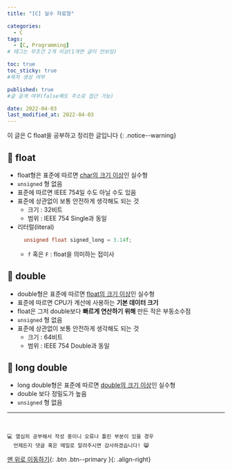 ```yaml
---
title: "[C] 실수 자료형" 

categories:
  - C
tags:
  - [C, Programming]
# 태그는 무조건 2개 이상(1개면 글이 안보임)

toc: true
toc_sticky: true
#목차 생성 여부

published: true
#글 공개 여부(false해도 주소로 접근 가능)

date: 2022-04-03
last_modified_at: 2022-04-03
---
```


이 글은 C float을 공부하고 정리한 글입니다
{: .notice--warning}

## 📌 float

- float형은 표준에 따르면 <u>char의 크기 이상</u>인 실수형
- `unsigned` 형 없음
- 표준에 따르면 IEEE 754일 수도 아닐 수도 있음
- 표준에 상관없이 보통 안전하게 생각해도 되는 것
  - 크기 : 32비트
  - 범위 : IEEE 754 Single과 동일
- 리터럴(literal)
  ```c
    unsigned float signed_long = 3.14f;
  ```
  - `f` 혹은 `F` : float을 의미하는 접미사

## 📌 double

- double형은 표준에 따르면 <u>float의 크기 이상</u>인 실수형
- 표준에 따르면 CPU가 계산에 사용하는 **기본 데이터 크기**
- float은 그저 double보다 **빠르게 연산하기 위해** 만든 작은 부동소수점
- `unsigned` 형 없음
- 표준에 상관없이 보통 안전하게 생각해도 되는 것
  - 크기 : 64비트
  - 범위 : IEEE 754 Double과 동일

## 📌 long double

- long double형은 표준에 따르면 <u>double의 크기 이상</u>인 실수형
- double 보다 정밀도가 높음
- `unsigned` 형 없음

***
<br>

    💻 열심히 공부해서 작성 중이니 오류나 틀린 부분이 있을 경우 
      언제든지 댓글 혹은 메일로 알려주시면 감사하겠습니다! 😸

[맨 위로 이동하기](#){: .btn .btn--primary }{: .align-right}
